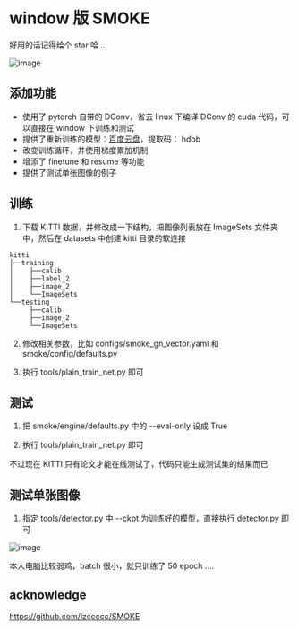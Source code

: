 
#  window 版 SMOKE
好用的话记得给个 star 哈 ... 

![image](../../data/kitti-smoke/figures/result.gif)

##  添加功能

- 使用了 pytorch 自带的 DConv，省去 linux 下编译 DConv 的 cuda 代码，可以直接在 window 下训练和测试
- 提供了重新训练的模型：[百度云盘](https://pan.baidu.com/s/1GQdUfi6W9VbsCpwshMxlxA)，提取码： hdbb
- 改变训练循环，并使用梯度累加机制
- 增添了 finetune 和 resume 等功能
- 提供了测试单张图像的例子


## 训练

1. 下载 KITTI 数据，并修改成一下结构，把图像列表放在 ImageSets 文件夹中，然后在 datasets 中创建 kitti 目录的软连接
```
kitti
│──training
│    ├──calib 
│    ├──label_2 
│    ├──image_2
│    └──ImageSets
└──testing
     ├──calib 
     ├──image_2
     └──ImageSets
```

2. 修改相关参数，比如 configs/smoke_gn_vector.yaml 和 smoke/config/defaults.py 

3. 执行 tools/plain_train_net.py 即可

## 测试

1. 把 smoke/engine/defaults.py 中的 --eval-only 设成 True

3. 执行 tools/plain_train_net.py 即可

不过现在 KITTI 只有论文才能在线测试了，代码只能生成测试集的结果而已

## 测试单张图像

1. 指定 tools/detector.py 中 --ckpt 为训练好的模型，直接执行 detector.py 即可

![image](figures/result.png)

本人电脑比较弱鸡，batch 很小，就只训练了 50 epoch ....

## acknowledge

https://github.com/lzccccc/SMOKE





